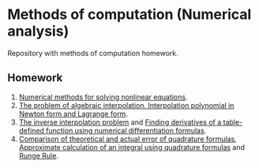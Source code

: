 # Methods of computation (Numerical analysis)
Repository with methods of computation homework.

## Homework
1. [Numerical methods for solving nonlinear equations](./src/tasks/task1).
2. [The problem of algebraic interpolation. Interpolation polynomial in Newton form and Lagrange form](./src/tasks/task2).
3. [The inverse interpolation problem](./src/tasks/task3/subtask1) and [Finding derivatives of a table-defined function using numerical differentiation formulas](./src/tasks/task3/subtask2).
3. [Comparison of theoretical and actual error of quadrature formulas](./src/tasks/task4/subtask1), [Approximate calculation of an integral using quadrature formulas](./src/tasks/task3/subtask2) and [Runge Rule](./src/tasks/task3/subtask3).
